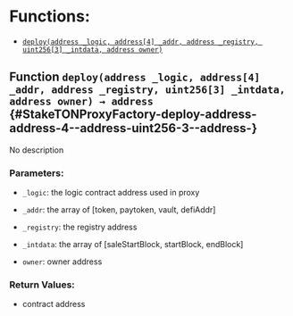 # Functions:

- [`deploy(address _logic, address[4] _addr, address _registry, uint256[3] _intdata, address owner)`](#StakeTONProxyFactory-deploy-address-address-4--address-uint256-3--address-)

## Function `deploy(address _logic, address[4] _addr, address _registry, uint256[3] _intdata, address owner) → address` {#StakeTONProxyFactory-deploy-address-address-4--address-uint256-3--address-}

No description

### Parameters:

- `_logic`: the logic contract address used in proxy

- `_addr`: the array of [token, paytoken, vault, defiAddr]

- `_registry`: the registry address

- `_intdata`: the array of [saleStartBlock, startBlock, endBlock]

- `owner`:  owner address

### Return Values:

- contract address
